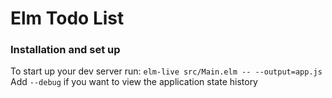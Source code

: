# Elm Todo List


### Installation and set up

To start up your dev server run: `elm-live src/Main.elm -- --output=app.js`
Add `--debug` if you want to view the application state history